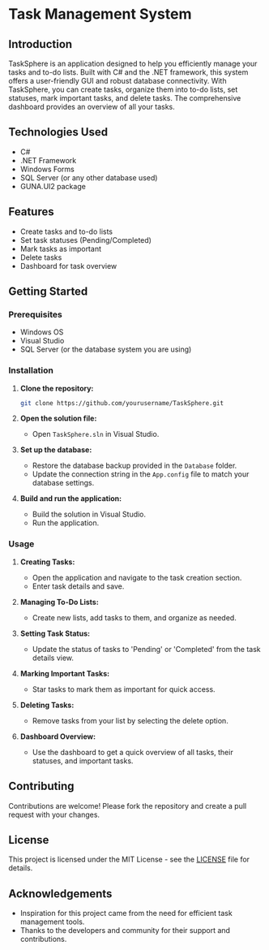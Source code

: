 # Task Management System 

## Introduction

TaskSphere is an application designed to help you efficiently manage your tasks and to-do lists. Built with C# and the .NET framework, this system offers a user-friendly GUI and robust database connectivity. With TaskSphere, you can create tasks, organize them into to-do lists, set statuses, mark important tasks, and delete tasks. The comprehensive dashboard provides an overview of all your tasks.

## Technologies Used

- C#
- .NET Framework
- Windows Forms
- SQL Server (or any other database used)
- GUNA.UI2 package

## Features

- Create tasks and to-do lists
- Set task statuses (Pending/Completed)
- Mark tasks as important
- Delete tasks
- Dashboard for task overview

## Getting Started

### Prerequisites

- Windows OS
- Visual Studio
- SQL Server (or the database system you are using)

### Installation

1. **Clone the repository:**
    ```bash
    git clone https://github.com/yourusername/TaskSphere.git
    ```

2. **Open the solution file:**
    - Open `TaskSphere.sln` in Visual Studio.

3. **Set up the database:**
    - Restore the database backup provided in the `Database` folder.
    - Update the connection string in the `App.config` file to match your database settings.

4. **Build and run the application:**
    - Build the solution in Visual Studio.
    - Run the application.

### Usage

1. **Creating Tasks:**
    - Open the application and navigate to the task creation section.
    - Enter task details and save.

2. **Managing To-Do Lists:**
    - Create new lists, add tasks to them, and organize as needed.

3. **Setting Task Status:**
    - Update the status of tasks to 'Pending' or 'Completed' from the task details view.

4. **Marking Important Tasks:**
    - Star tasks to mark them as important for quick access.

5. **Deleting Tasks:**
    - Remove tasks from your list by selecting the delete option.

6. **Dashboard Overview:**
    - Use the dashboard to get a quick overview of all tasks, their statuses, and important tasks.

## Contributing

Contributions are welcome! Please fork the repository and create a pull request with your changes.

## License

This project is licensed under the MIT License - see the [LICENSE](LICENSE) file for details.

## Acknowledgements

- Inspiration for this project came from the need for efficient task management tools.
- Thanks to the developers and community for their support and contributions.
